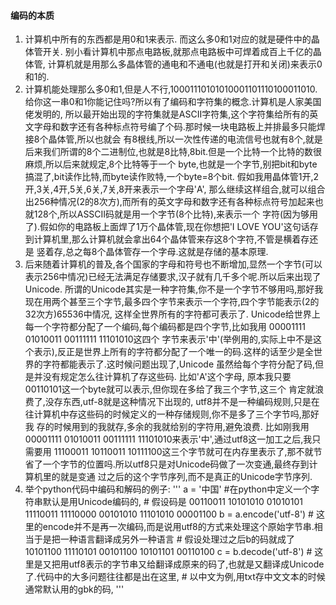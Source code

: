 #### 编码的本质
1. 计算机中所有的东西都是用0和1来表示. 而这么多0和1对应的就是硬件中的晶体管开关. 别小看计算机中那点电路板,就那点电路板中可焊着成百上千亿的晶体管,
计算机就是用那么多晶体管的通电和不通电(也就是打开和关闭)来表示0和1的.
2. 计算机能处理那么多0和1,但是人不行,10001110101010001101110100011010.给你这一串0和1你能记住吗?所以有了编码和字符集的概念.计算机是人家美国佬发明的,
所以最开始出现的字符集就是ASCII字符集,这个字符集给所有的英文字母和数字还有各种标点符号编了个码.那时候一块电路板上并排最多只能焊接8个晶体管,所以也就会
有8根线,所以一次性传递的电流信号也就有8个,就是后来我们所谓的8个二进制位,也就是8比特,8bit.但是一个比特一个比特的数很麻烦,所以后来就规定,8个比特等于一个
byte,也就是一个字节,别把bit和byte搞混了,bit读作比特,而byte读作败特,一个byte=8个bit. 假如我用晶体管1开,2开,3关,4开,5关,6关,7关,8开来表示一个字母'A',
那么继续这样组合,就可以组合出256种情况(2的8次方),而所有的英文字母和数字还有各种标点符号加起来也就128个,所以ASSCII码就是用一个字节(8个比特),来表示一个
字符(因为够用了).假如你的电路板上面焊了1万个晶体管,现在你想把'I LOVE YOU'这句话存到计算机里,那么计算机就会拿出64个晶体管来存这8个字符,不管是横着存还是
竖着存,总之每8个晶体管存一个字母.这就是存储的基本原理.
3. 后来随着计算机的普及,各个国家的字母和符号也不断增加,显然一个字节(可以表示256中情况)已经无法满足存储要求,汉子就有几千多个呢.所以后来出现了Unicode.
所谓的Unicode其实是一种字符集,你不是一个字节不够用吗,那好我现在用两个甚至三个字节,最多四个字节来表示一个字符,四个字节能表示(2的32次方)65536中情况,
这样全世界所有的字符都可表示了. Unicode给世界上每一个字符都分配了一个编码,每个编码都是四个字节,比如我用 00001111 01010011 00111111 11101010这四个
字节来表示'中'(举例用的,实际上中不是这个表示),反正是世界上所有的字符都分配了一个唯一的码.这样的话至少是全世界的字符都能表示了.这时候问题出现了,Unicode
虽然给每个字符分配了码,但是并没有规定怎么往计算机了存这些码. 比如'A'这个字母, 原本我只要00110101这一个byte就可以表示,但你现在多给了我三个字节,这三个
肯定就浪费了,没存东西,utf-8就是这种情况下出现的, utf8并不是一种编码规则,只是在往计算机中存这些码的时候定义的一种存储规则,你不是多了三个字节吗,那好我
存的时候用到的我就存,多余的我就给别的字符用,避免浪费. 比如刚我用 00001111 01010011 00111111 11101010来表示'中',通过utf8这一加工之后,我只需要用
11100011 10110011 10111100这三个字节就可在内存里表示了,那不就节省了一个字节的位置吗.所以utf8只是对Unicode码做了一次变通,最终存到计算机里的就是变通
过之后的这个字节序列,而不是真正的Unicode字节序列.
4. 举个python代码中编码和解码的例子:
'''
a = '中国'             #在python中定义一个字符串默认是用Unicode编码的,
                       # 假设码是 00110011 10101010 01010101 11110011 11110000 00101010 11101010 00001100
b = a.encode('utf-8')  # 这里的encode并不是再一次编码,而是说用utf8的方式来处理这个原始字节串.相当于是把一种语言翻译成另外一种语言
                       # 假设处理过之后b的码就成了 10101100 11110101 00101100 10101101 00110100 
c = b.decode('utf-8')  # 这里是又把用utf8表示的字节串又给翻译成原来的码了,也就是又翻译成Unicode了.代码中的大多问题往往都是出在这里,
                       # 以中文为例,用txt存中文文本的时候通常默认用的gbk的码, 
'''
